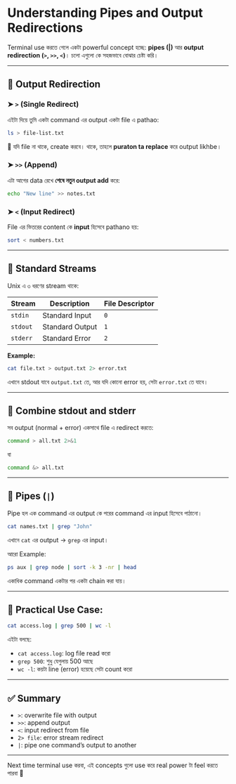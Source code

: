 # Understanding Pipes and Output Redirections

Terminal use করতে গেলে একটা powerful concept হচ্ছে: **pipes (|)** আর **output redirection (`>`, `>>`, `<`)**। চলো এগুলো কে সহজভাবে বোঝার চেষ্টা করি।

---

## 🔹 Output Redirection

### ➤ `>` (Single Redirect)

এইটা দিয়ে তুমি একটা command এর output একটা file এ pathao:

```bash
ls > file-list.txt
```

📌 যদি file না থাকে, create করবে। থাকে, তাহলে **puraton ta replace** করে output likhbe।

### ➤ `>>` (Append)

এটা আগের data রেখে **শেষে নতুন output add** করে:

```bash
echo "New line" >> notes.txt
```

### ➤ `<` (Input Redirect)

File এর ভিতরের content কে **input** হিসেবে pathano হয়:

```bash
sort < numbers.txt
```

---

## 🔹 Standard Streams

Unix এ ৩ ধরণের stream থাকে:

| Stream   | Description     | File Descriptor |
| -------- | --------------- | --------------- |
| `stdin`  | Standard Input  | `0`             |
| `stdout` | Standard Output | `1`             |
| `stderr` | Standard Error  | `2`             |

**Example:**

```bash
cat file.txt > output.txt 2> error.txt
```

এখানে stdout যাবে `output.txt` তে, আর যদি কোনো error হয়, সেটা `error.txt` তে যাবে।

---

## 🔹 Combine stdout and stderr

সব output (normal + error) একসাথে file এ redirect করতে:

```bash
command > all.txt 2>&1
```

বা

```bash
command &> all.txt
```

---

## 🔹 Pipes (`|`)

Pipe হল এক command এর output কে পরের command এর input হিসেবে পাঠানো।

```bash
cat names.txt | grep "John"
```

এখানে `cat` এর output → `grep` এর input।

আরো Example:

```bash
ps aux | grep node | sort -k 3 -nr | head
```

একাধিক command একটার পর একটা chain করা যায়।

---

## 🧠 Practical Use Case:

```bash
cat access.log | grep 500 | wc -l
```

এইটা বলছে:

* `cat access.log`: log file read করো
* `grep 500`: শুধু যেগুলায় 500 আছে
* `wc -l`: কয়টা line (error) হয়েছে সেটা count করো

---

## ✅ Summary

* `>`: overwrite file with output
* `>>`: append output
* `<`: input redirect from file
* `2> file`: error stream redirect
* `|`: pipe one command’s output to another

---

Next time terminal use করবা, এই concepts গুলো use করে real power টা feel করতে পারবা 🚀
